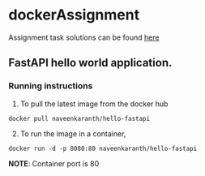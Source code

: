 # dockerAssignment
Assignment task solutions can be found [here](https://github.com/nav52/dockerAssignment/blob/main/docs/Assignment2-Docker.md)
## FastAPI hello world application.

### Running instructions
1. To pull the latest image from the docker hub
```
docker pull naveenkaranth/hello-fastapi
```
2. To run the image in a container,
```
docker run -d -p 8080:80 naveenkaranth/hello-fastapi
```

__NOTE__: Container port is 80

